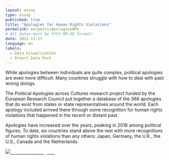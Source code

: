 ```yaml
---
layout: essay
type: essay
published: true
title: "Apologies for Human Rights Violations"
permalink: en/posts/ApologiesHRV
# All dates must be YYYY-MM-DD format!
date: 2022-11-27
language: en
labels:
  - Data Visualization
  - Insert Data Post
---
```

While apologies between individuals are quite complex, political apologies are even more difficult. Many countries struggle with how to deal with past wrong doings.

The Political Apologies across Cultures research project funded by the European Research Council put together a database of the 366 apologies that do exist from states or state representatives around the world. Each apology included arrived there through some recognition for human rights violations that happened in the recent or distant past.

Apologies have increased over the years, peaking in 2018 among political figures. To date, six countries stand above the rest with more recognitions of human rights violations than any others: Japan, Germany, the U.K., the U.S., Canada and the Netherlands.

<div style="margin-top: 10px;" class="ui one column stackable centered grid"> 
 <div class="eight wide column"> 
    <div class="ui centered fluid card">
      <a class="image" href="https://www.instagram.com/p/CldvdIbDw1D/?igshid=MDJmNzVkMjY=">
       <img class="ui centered large image" src="https://raw.githubusercontent.com/duygudgd/insert-data/main/dataviz-archive/apologies-for-human-rights-violations/ApologiesForHRV-1.png">
      </a>
      <a class="ui bottom attached black button" href="https://www.instagram.com/p/CldvdIbDw1D/?igshid=MDJmNzVkMjY=">
       <span style="color: #fafafa; font-family: 'Source Code Pro', monospace;"> <i class="large instagram icon"></i>See on Instagram </span>
      </a>
    </div>
 </div>
</div>
